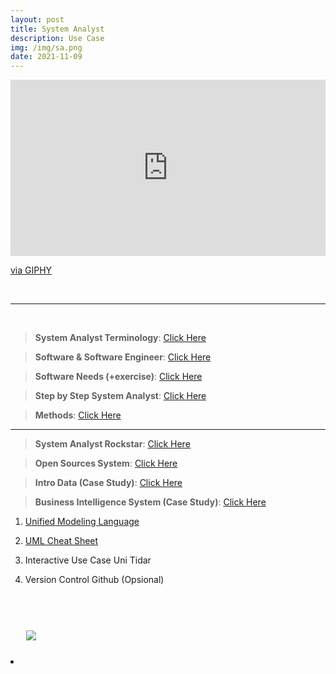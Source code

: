 ```yaml
---
layout: post
title: System Analyst
description: Use Case
img: /img/sa.png
date: 2021-11-09
---
```



<div style="width:100%;height:0;padding-bottom:56%;position:relative;"><iframe src="https://giphy.com/embed/rytLWOErAX1F6" width="100%" height="100%" style="position:absolute" frameBorder="0" class="giphy-embed" allowFullScreen></iframe></div><p><a href="https://giphy.com/gifs/nasa-space-galaxies-rytLWOErAX1F6">via GIPHY</a></p>

<Br>

 __________
  
<Br> 

> **System Analyst Terminology**: <a href="https://github.com/itsmecevi/saterminology/blob/main/saterminology.pdf">Click Here</a>
 
> **Software & Software Engineer**: <a href="https://github.com/itsmecevi/software/blob/main/software.pdf">Click Here</a>
 
> **Software Needs (+exercise)**: <a href="https://github.com/itsmecevi/softwareneeds/blob/main/softwareneeds.pdf">Click Here</a>
 
> **Step by Step System Analyst**: <a href="https://github.com/itsmecevi/stepbystep/blob/main/stepbystep.pdf">Click Here</a>
 
> **Methods**: <a href="https://github.com/itsmecevi/methods/blob/main/methods.pdf">Click Here</a>
 
__________
 
> **System Analyst Rockstar**: <a href="https://www.canva.com/design/DAEvOfwOrnA/1Vx0ddwmEt8Qpqmshp9n6w/view?utm_content=DAEvOfwOrnA&utm_campaign=designshare&utm_medium=link&utm_source=publishsharelink">Click Here</a>
 
> **Open Sources System**: <a href="https://docs.google.com/presentation/d/1t1q5gDnp0LbhZWv-CoSLeZectzD3xlDd69UftJ6IQ58/edit?usp=sharing">Click Here</a>
  
 
 
> **Intro Data (Case Study)**: <a href="https://github.com/itsmecevi/data1o1/blob/main/data1o1.pdf">Click Here</a>
 

> **Business Intelligence System (Case Study)**: <a href="https://github.com/itsmecevi/widya-bi/blob/main/Widya-BI101.pdf">Click Here</a>
 

 
 1. <a href="https://github.com/itsmecevi/uml/blob/main/uml.pdf">Unified Modeling Language</a>
 
 2. <a href="https://modeling-languages.com/best-uml-cheatsheets-and-reference-guides/">UML Cheat Sheet</a>
 
 2. Interactive Use Case Uni Tidar
 3. Version Control Github (Opsional)
<Br> 
  

<Br>
  
<img class="col one right" src="/img/logo-widya-analytics.png" style="padding:25px">

<Br>


<li>
<a id="icon" href="https://github.com/itsmecevi" target="_blank"><i class="fa fa-github fa-fw fa-2x"></i></a>
</li>

